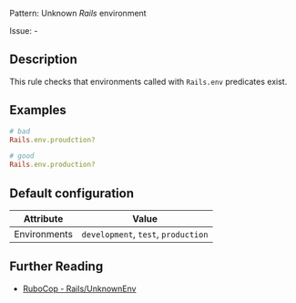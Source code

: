 Pattern: Unknown _Rails_ environment

Issue: -

## Description

This rule checks that environments called with `Rails.env` predicates exist.

## Examples

```ruby
# bad
Rails.env.proudction?

# good
Rails.env.production?
```

## Default configuration

Attribute | Value
--- | ---
Environments | `development`, `test`, `production`

## Further Reading

* [RuboCop - Rails/UnknownEnv](https://rubocop.readthedocs.io/en/latest/cops_rails/#railsunknownenv)
